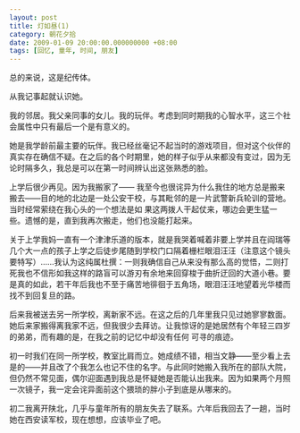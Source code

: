 ```yaml
---
layout: post 
title: 灯如昼(1)
category: 朝花夕拾 
date: 2009-01-09 20:00:00.000000000 +08:00
tags: [回忆, 童年, 时间, 朋友]
---
```


总的来说，这是纪传体。

从我记事起就认识她。

我的邻居。我父亲同事的女儿。我的玩伴。考虑到同时期我的心智水平，这三个社会属性中只有最后一个是有意义的。

她是我学龄前最主要的玩伴。我已经丝毫记不起当时的游戏项目，但对这个伙伴的真实存在确信不疑。在之后的各个时期里，她的样子似乎从来都没有变过，因为无论时隔多久，我总是可以在第一时间辨认出这张熟悉的脸。

上学后很少再见。因为我搬家了——
我至今也很诧异为什么我住的地方总是搬来搬去——目的地的北边是一处公安干校，与其毗邻的是一片武警新兵轮训的营地。当时经常萦绕在我心头的一个想法是如
果这两拨人干起仗来，哪边会更生猛一些。遗憾的是，直到我再次搬走，他们也没能打起来。

关于上学我妈一直有一个津津乐道的版本，就是我哭着喊着非要上学并且在阎瑞等几个大一点的孩子上学之后徒步尾随到学校门口隔着栅栏眼泪汪汪（注意这个镜头
要特写）……我认为这纯属杜撰：一则我确信自己从来没有那么高的觉悟，二则打死我也不信形如我这样的路盲可以游刃有余地来回穿梭于曲折迂回的大道小巷。要
是真的如此，若干年后我也不至于痛苦地徘徊于五角场，眼泪汪汪地望着光华楼而找不到回复旦的路。

后来我被送去另一所学校，离新家不远。在这之后的几年里我只见过她寥寥数面。她后来家搬得离我家不远，但我很少去拜访。让我惊讶的是她居然有个年轻三四岁的弟弟，而有趣的是，在我之前的记忆中却没有任何
可寻的痕迹。

初一时我们在同一所学校，教室比肩而立。她成绩不错，相当文静——至少看上去是的——并且改了个我怎么也记不住的名字。与此同时她搬入我所在的部队大院，
但仍然不常见面，偶尔迎面遇到我总是怀疑她是否能认出我来。因为如果两个月照一次镜子，我一定会诧异面前这个猥琐的胖小子到底是从哪来的。

初二我离开陕北，几乎与童年所有的朋友失去了联系。六年后我回去了一趟，当时她在西安读军校，现在想想，应该毕业了吧。

